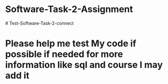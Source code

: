 # Software-Task-2-Assignment
#   T e s t - S o f t w a r e - T a s k - 2 - c o n n e c t 
# Please help me test My code if possible if needed for more information like sql and course I may add it 
 

